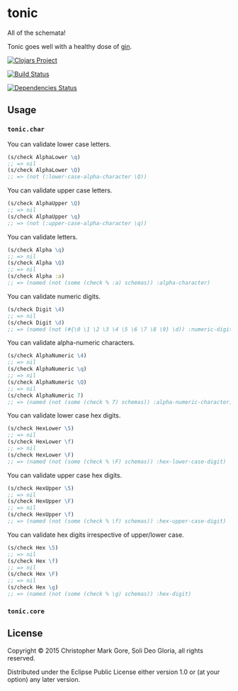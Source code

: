 # tonic

All of the schemata!

Tonic goes well with a healthy dose of [gin](https://github.com/cgore/gin).

[![Clojars Project](http://clojars.org/tonic/latest-version.svg)](http://clojars.org/tonic)

[![Build Status](https://travis-ci.org/cgore/tonic.svg?branch=master)](https://travis-ci.org/cgore/tonic)

[![Dependencies Status](http://jarkeeper.com/cgore/tonic/status.png)](http://jarkeeper.com/cgore/tonic)

## Usage

### `tonic.char`

You can validate lower case letters.

```clojure
(s/check AlphaLower \q)
;; => nil
(s/check AlphaLower \Q)
;; => (not (:lower-case-alpha-character \Q))
```

You can validate upper case letters.

```clojure
(s/check AlphaUpper \Q)
;; => nil
(s/check AlphaUpper \q)
;; => (not (:upper-case-alpha-character \q))
```

You can validate letters.

```clojure
(s/check Alpha \q)
;; => nil
(s/check Alpha \Q)
;; => nil
(s/check Alpha :a)
;; => (named (not (some (check % :a) schemas)) :alpha-character)
```

You can validate numeric digits.

```clojure
(s/check Digit \4)
;; => nil
(s/check Digit \d)
;; => (named (not (#{\0 \1 \2 \3 \4 \5 \6 \7 \8 \9} \d)) :numeric-digit)
```

You can validate alpha-numeric characters.

```clojure
(s/check AlphaNumeric \4)
;; => nil
(s/check AlphaNumeric \q)
;; => nil
(s/check AlphaNumeric \Q)
;; => nil
(s/check AlphaNumeric 7)
;; => (named (not (some (check % 7) schemas)) :alpha-numeric-character)
```

You can validate lower case hex digits.

```clojure
(s/check HexLower \5)
;; => nil
(s/check HexLower \f)
;; => nil
(s/check HexLower \F)
;; => (named (not (some (check % \F) schemas)) :hex-lower-case-digit)
```

You can validate upper case hex digits.

```clojure
(s/check HexUpper \5)
;; => nil
(s/check HexUpper \F)
;; => nil
(s/check HexUpper \f)
;; => (named (not (some (check % \f) schemas)) :hex-upper-case-digit)
```

You can validate hex digits irrespective of upper/lower case.

```clojure
(s/check Hex \5)
;; => nil
(s/check Hex \f)
;; => nil
(s/check Hex \F)
;; => nil
(s/check Hex \g)
;; => (named (not (some (check % \g) schemas)) :hex-digit)
```

### `tonic.core`

## License

Copyright © 2015 Christopher Mark Gore, Soli Deo Gloria, all rights reserved.

Distributed under the Eclipse Public License either version 1.0 or (at
your option) any later version.
